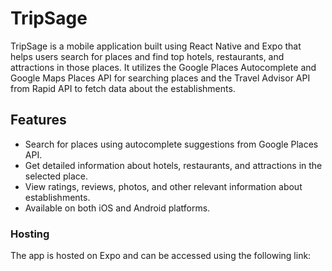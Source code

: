 # TripSage

TripSage is a mobile application built using React Native and Expo that helps users search for places and find top hotels, restaurants, and attractions in those places. It utilizes the Google Places Autocomplete and Google Maps Places API for searching places and the Travel Advisor API from Rapid API to fetch data about the establishments.

## Features

-   Search for places using autocomplete suggestions from Google Places API.
-   Get detailed information about hotels, restaurants, and attractions in the selected place.
-   View ratings, reviews, photos, and other relevant information about establishments.
-   Available on both iOS and Android platforms.

### Hosting

The app is hosted on Expo and can be accessed using the following link:
